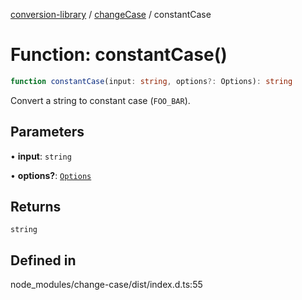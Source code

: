 [conversion-library](../../../globals.md) / [changeCase](../index.md) / constantCase

# Function: constantCase()

```ts
function constantCase(input: string, options?: Options): string
```

Convert a string to constant case (`FOO_BAR`).

## Parameters

• **input**: `string`

• **options?**: [`Options`](../interfaces/Options.md)

## Returns

`string`

## Defined in

node\_modules/change-case/dist/index.d.ts:55
